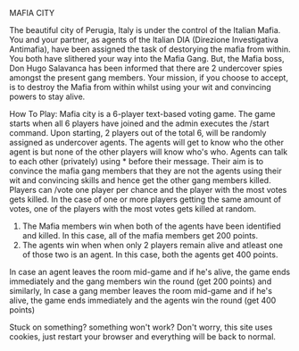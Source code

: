 MAFIA CITY

The beautiful city of Perugia, Italy is under the control of the Italian Mafia.
You and your partner, as agents of the Italian DIA (Direzione Investigativa Antimafia), have been assigned the task of destorying the mafia from within. You both have slithered your way into the Mafia Gang. But, the Mafia boss, Don Hugo Salavanca has been informed that there are 2 undercover spies amongst the present gang members. Your mission, if you choose to accept, is to destroy the Mafia from within whilst using your wit and convincing powers to stay alive.


How To Play:
Mafia city is a 6-player text-based voting game. The game starts when all 6 players have joined and the admin executes the /start command.
Upon starting, 2 players out of the total 6, will be randomly assigned as undercover agents. The agents will get to know who the other agent is but none of the other players will know who's who.
Agents can talk to each other (privately) using * before their message.
Their aim is to convince the mafia gang members that they are not the agents using their wit and convincing skills and hence get the other gang members killed.
Players can /vote one player per chance and the player with the most votes gets killed.
In the case of one or more players getting the same amount of votes, one of the players with the most votes gets killed at random.
1. The Mafia members win when both of the agents have been identified and killed. In this case, all of the mafia members get 200 points.
2. The agents win when when only 2 players remain alive and atleast one of those two is an agent. In this case, both the agents get 400 points.

In case an agent leaves the room mid-game and if he's alive, the game ends immediately and the gang members win the round (get 200 points) and similarly,
In case a gang member leaves the room mid-game and if he's alive, the game ends immediately and the agents win the round (get 400 points)

Stuck on something? something won't work? Don't worry, this site uses cookies, just restart your browser and everything will be back to normal.
